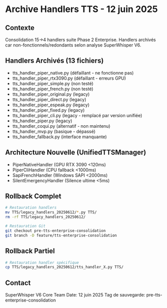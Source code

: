 # Archive Handlers TTS - 12 juin 2025

## Contexte
Consolidation 15→4 handlers suite Phase 2 Enterprise.
Handlers archivés car non-fonctionnels/redondants selon analyse SuperWhisper V6.

## Handlers Archivés (13 fichiers)
- tts_handler_piper_native.py (défaillant - ne fonctionne pas)
- tts_handler_piper_rtx3090.py (défaillant - erreurs GPU)
- tts_handler_piper_simple.py (non testé)
- tts_handler_piper_french.py (non testé)
- tts_handler_piper_original.py (legacy)
- tts_handler_piper_direct.py (legacy)
- tts_handler_piper_espeak.py (legacy)
- tts_handler_piper_fixed.py (legacy)
- tts_handler_piper_cli.py (legacy - remplacé par version unifiée)
- tts_handler_piper.py (legacy)
- tts_handler_coqui.py (alternatif - non maintenu)
- tts_handler_mvp.py (basique - dépassé)
- tts_handler_fallback.py (interface manquante)

## Architecture Nouvelle (UnifiedTTSManager)
- PiperNativeHandler (GPU RTX 3090 <120ms)
- PiperCliHandler (CPU fallback <1000ms)
- SapiFrenchHandler (Windows SAPI <2000ms)
- SilentEmergencyHandler (Silence ultime <5ms)

## Rollback Complet
```bash
# Restauration handlers
mv TTS/legacy_handlers_20250612/*.py TTS/
rm -rf TTS/legacy_handlers_20250612/

# Restauration Git
git checkout pre-tts-enterprise-consolidation
git branch -D feature/tts-enterprise-consolidation
```

## Rollback Partiel
```bash
# Restauration handler spécifique
cp TTS/legacy_handlers_20250612/tts_handler_X.py TTS/
```

## Contact
SuperWhisper V6 Core Team
Date: 12 juin 2025
Tag de sauvegarde: pre-tts-enterprise-consolidation 